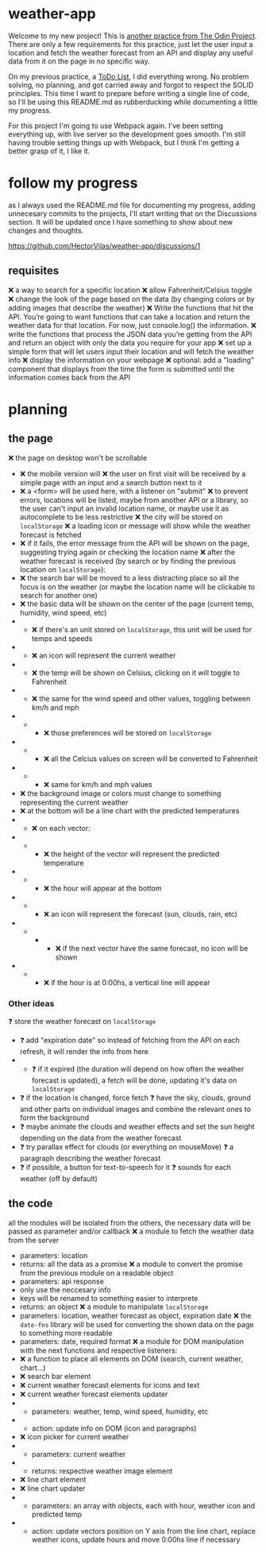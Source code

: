 # weather-app

Welcome to my new project! This is [another practice from The Odin Project](https://www.theodinproject.com/lessons/node-path-javascript-weather-app). There are only a few requirements for this practice, just let the user input a location and fetch the weather forecast from an API and display any useful data from it on the page in no specific way.

On my previous practice, a [ToDo List](https://github.com/HectorVilas/todo-list), I did everything wrong. No problem solving, no planning, and got carried away and forgot to respect the SOLID principles. This time I want to prepare before writing a single line of code, so I'll be using this README.md as rubberducking while documenting a little my progress.

For this project I'm going to use Webpack again. I've been setting everything up, with live server so the development goes smooth. I'm still having trouble setting things up with Webpack, but I think I'm getting a better grasp of it, I like it.

# follow my progress
as I always used the README.md file for documenting my progress, adding unnecesary commits to the projects, I'll start writing that on the Discussions section. It will be updated once I have something to show about new changes and thoughts.

https://github.com/HectorVilas/weather-app/discussions/1

<!-- ❌ ✔️ ⭕ ❓ -->

## requisites
❌ a way to search for a specific location
❌ allow Fahrenheit/Celsius toggle
❌ change the look of the page based on the data (by changing colors or by adding images that describe the weather)
❌ Write the functions that hit the API. You’re going to want functions that can take a location and return the weather data for that location. For now, just console.log() the information.
❌ write the functions that process the JSON data you’re getting from the API and return an object with only the data you require for your app
❌ set up a simple form that will let users input their location and will fetch the weather info
❌ display the information on your webpage
❌ optional: add a "loading" component that displays from the time the form is submitted until the information comes back from the API

# planning

## the page
❌ the page on desktop won't be scrollable
- ❌ the mobile version will
❌ the user on first visit will be received by a simple page with an input and a search button next to it
- ❌ a \<form> will be used here, with a listener on "submit"
❌ to prevent errors, locations will be listed, maybe from another API or a library, so the user can't input an invalid location name, or maybe use it as autocomplete to be less restrictive
❌ the city will be stored on `localStorage`
❌ a loading icon or message will show while the weather forecast is fetched
- ❌ if it fails, the error message from the API will be shown on the page, suggesting trying again or checking the location name
❌ after the weather forecast is received (by search or by finding the previous location on `localStorage`):
- ❌ the search bar will be moved to a less distracting place so all the focus is on the weather (or maybe the location name will be clickable to search for another one)
- ❌ the basic data will be shown on the center of the page (current temp, humidity, wind speed, etc)
- - ❌ if there's an unit stored on `localStorage`, this unit will be used for temps and speeds
- - ❌ an icon will represent the current weather
- - ❌ the temp will be shown on Celsius, clicking on it will toggle to Fahrenheit
- - ❌ the same for the wind speed and other values, toggling between km/h and mph
- - - ❌ those preferences will be stored on `localStorage`
- - - ❌ all the Celcius values on screen will be converted to Fahrenheit
- - - ❌ same for km/h and mph values
- ❌ the background image or colors must change to something representing the current weather
- ❌ at the bottom will be a line chart with the predicted temperatures
- - ❌ on each vector:
- - - ❌ the height of the vector will represent the predicted temperature
- - - ❌ the hour will appear at the bottom
- - - ❌ an icon will represent the forecast (sun, clouds, rain, etc)
- - - - ❌ if the next vector have the same forecast, no icon will be shown
- - - ❌ if the hour is at 0:00hs, a vertical line will appear

### Other ideas
❓ store the weather forecast on `localStorage`
- ❓ add "expiration date" so instead of fetching from the API on each refresh, it will render the info from here
- - ❓ if it expired (the duration will depend on how often the weather forecast is updated), a fetch will be done, updating it's data on `localStorage`
- ❓ if the location is changed, force fetch
❓ have the sky, clouds, ground and other parts on individual images and combine the relevant ones to form the background
- ❓ maybe animate the clouds and weather effects and set the sun height depending on the data from the weather forecast
- ❓ try parallax effect for clouds (or everything on mouseMove)
❓ a paragraph describing the weather forecast
- ❓ if possible, a button for text-to-speech for it
❓ sounds for each weather (off by default)

## the code
all the modules will be isolated from the others, the necessary data will be passed as parameter and/or callback
❌ a module to fetch the weather data from the server
- parameters: location
- returns: all the data as a promise
❌ a module to convert the promise from the previous module on a readable object
- parameters: api response
- only use the neccesary info
- keys will be renamed to something easier to interprete
- returns: an object
❌ a module to manipulate `localStorage`
- parameters: location, weather forecast as object, expiration date
❌ the `date-fns` library will be used for converting the shown data on the page to something more readable
- parameters: date, required format
❌ a module for DOM manipulation with the next functions and respective listeners:
- ❌ a function to place all elements on DOM (search, current weather, chart...)
- ❌ search bar element
- ❌ current weather forecast elements for icons and text
- ❌ current weather forecast elements updater
- - parameters: weather, temp, wind speed, humidity, etc
- - action: update info on DOM (icon and paragraphs)
- ❌ icon picker for current weather
- - parameters: current weather
- - returns: respective weather image element
- ❌ line chart element
- ❌ line chart updater
- - parameters: an array with objects, each with hour, weather icon and predicted temp
- - action: update vectors position on Y axis from the line chart, replace weather icons, update hours and move 0:00hs line if necessary
